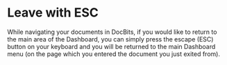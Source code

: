 # Leave with ESC

While navigating your documents in DocBits, if you would like to return to the main area of the Dashboard, you can simply press the escape (ESC) button on your keyboard and you will be returned to the main Dashboard menu (on the page which you entered the document you just exited from).



